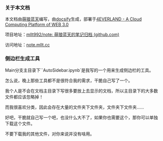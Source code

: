 ### 关于本文档

本文档由[萌狼蓝天](https://space.bilibili.com/104330271)编写，由[docsify](https://docsify.js.org/#/)生成，部署于[4EVERLAND - A Cloud Computing Platform of WEB 3.0](https://4everland.org/)

项目地址：[mllt992/note: 萌狼蓝天的笔记归档 (github.com)](https://github.com/mllt992/note)

访问地址：[note.mllt.cc](note.mllt.cc)



### 侧边栏生成工具

Main分支主目录下``AutoSidebar.ipynb`是我写的一个用来生成侧边栏的工具。

怎么说，晚上那些工具都不是很符合我的需求，干脆自己写了一个。

我个人是不会在文档主目录下写很多要放上去显示的文档，所以主目录下的大多数文件都应该忽略掉！

而我很喜欢分类，因此会存在大量的文件夹下文件夹，文件夹下文件夹……

好吧，干脆就自己写一个吧，也没什么大不了，如果你也需要这个，那你可以单独下载这个文件。

不要下载我的其他文件，对你来说并没有啥用。
